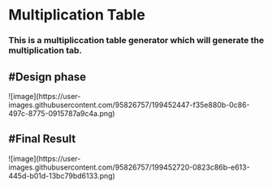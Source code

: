 <h1>Multiplication Table</h1>
<h3>This is a multipliccation table generator which will generate the multiplication tab.<h3>
<h2>#Design phase</h2>
![image](https://user-images.githubusercontent.com/95826757/199452447-f35e880b-0c86-497c-8775-0915787a9c4a.png)
<h2>#Final Result</h2>
![image](https://user-images.githubusercontent.com/95826757/199452720-0823c86b-e613-445d-b01d-13bc79bd6133.png)
